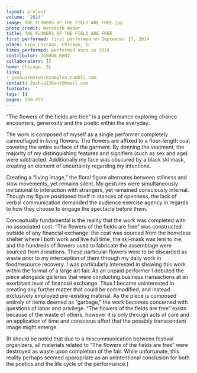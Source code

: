 ```yaml
---
layout: project
volume: '2014'
image: THE_FLOWERS_OF_THE_FIELD_ARE_FREE.jpg
photo_credit: Meredith Weber
title: THE FLOWERS OF THE FIELD ARE FREE
first_performed: first performed on September 17, 2014
place: Expo Chicago, Chicago, IL
times_performed: performed once in 2014
contributor: JOSHUA KENT
collaborators: []
home: Chicago, IL
links:
- joshuakentworksamples.tumblr.com
contact: JoshuaJJkent@hmail.com
footnote: ''
tags: []
pages: 250-251
---
```


“The flowers of the fields are free” is a performance exploring chance encounters, generosity and the poetic within the everyday.

The work is composed of myself as a single performer completely camouflaged in living flowers. The flowers are affixed to a floor-length coat covering the entire surface of the garment. By donning the vestment, the majority of my distinguishing features and signifiers (such as sex and age) were subtracted. Additionally my face was obscured by a black ski mask, creating an element of uncertainty regarding my intentions.

Creating a “living image,” the floral figure alternates between stillness and slow movements, yet remains silent. My gestures were simultaneously invitational to interaction with strangers, yet remained consciously internal. Though my figure positioned itself in stances of openness, the lack of verbal communication demanded the audience exercise agency in regards to how they choose to engage the spectacle before them.

Conceptually fundamental is the reality that the work was completed with no associated cost. “The flowers of the fields are free” was constructed outside of any financial exchange: the coat was sourced from the homeless shelter where I both work and live full time, the ski-mask was lent to me, and the hundreds of flowers used to fabricate the assemblage were sourced from donations. These particular flowers were to be discarded as waste prior to my interception of them through my daily work in food/resource recovery. I was particularly interested in showing this work within the format of a large art fair. As an unpaid performer I debuted the piece alongside galleries that were conducting business transactions at an exorbitant level of financial exchange. Thus I became uninterested in creating any further matter that could be commodified, and instead exclusively employed pre-existing material. As the piece is composed entirely of items deemed as “garbage,” the work becomes concerned with questions of labor and privilege. “The flowers of the fields are free” exists because of the waste of others, however it is only through acts of care and an application of time and conscious effort that the possibly transcendent image might emerge.

(It should be noted that due to a miscommunication between festival organizers, all materials related to “The flowers of the fields are free” were destroyed as waste upon completion of the fair. While unfortunate, this reality perhaps seemed appropriate as an unintentional conclusion for both the poetics and the life cycle of the performance.)
